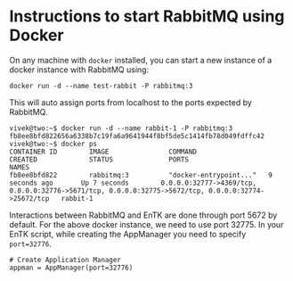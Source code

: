 # Instructions to start RabbitMQ using Docker

On any machine with ```docker``` installed, you can start a new instance of a
docker instance with RabbitMQ using:

```
docker run -d --name test-rabbit -P rabbitmq:3
```

This will auto assign ports from localhost to the ports expected by RabbitMQ.

```
vivek@two:~$ docker run -d --name rabbit-1 -P rabbitmq:3
fb8ee8bfd822656a6338b7c19fa6a9641944f8bf5de5c1414fb78d049fdffc42
vivek@two:~$ docker ps
CONTAINER ID        IMAGE               COMMAND                  CREATED             STATUS              PORTS                                                                                                 NAMES
fb8ee8bfd822        rabbitmq:3          "docker-entrypoint..."   9 seconds ago       Up 7 seconds        0.0.0.0:32777->4369/tcp, 0.0.0.0:32776->5671/tcp, 0.0.0.0:32775->5672/tcp, 0.0.0.0:32774->25672/tcp   rabbit-1
```

Interactions between RabbitMQ and EnTK are done through port 5672 by default. For the above docker instance, we need
to use port 32775. In your EnTK script, while creating the AppManager you need to specify ```port=32776```.

```
# Create Application Manager
appman = AppManager(port=32776)
```
